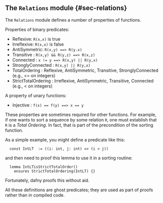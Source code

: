 
## The `Relations` module {#sec-relations}

The `Relations` module defines a number of properties of functions.

Properties of binary predicates:
- Reflexive: `R(x,x)` is true
- Irreflexive: `R(x,x)` is false
- AntiSymmetric: `R(x,y) ==> R(y.x)`
- Transitive : `R(x,y) && R(y,z) ==> R(x,z)`
- Connected : `x != y ==> R(x,y) || R(y,x)`
- StronglyConnected : `R(x,y) || R(y,x)`
- TotalOrdering : Reflexive, AntiSymmetric, Transitive, StronglyConnected (e.g., <= on integers)
- StrictTotalOrdering : Irreflexive, AntiSymmetric, Transitive, Connected (e.g., < on integers)

A property of unary functions:
- Injective : `f(x) == f(y) ==> x == y`

These properties are sometimes required for other functions. For example, 
if one wants to sort a sequence by some relation `R`, one must establish that `R` is a _Total Ordering_. 
In fact, that is part of the precondition of the sorting function.

As a simple example, you might define a predicate like this:
```dafny
  const IntLT  := ((i: int, j: int) => (i < j))
```

and then need to proof this lemma to use it in a sorting routine:
```dafny
  lemma IntLTisStrictTotalOrder()
    ensures StrictTotalOrdering(IntLT) {}
```

Fortunately, dafny proofs this without aid.

All these definitions are ghost predicates; they are used as part of proofs rather than in compiled code.